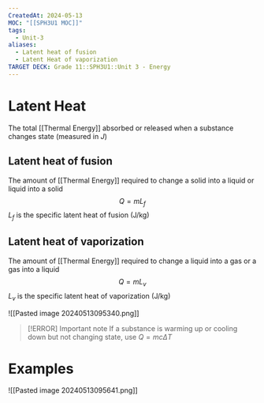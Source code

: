 ```yaml
---
CreatedAt: 2024-05-13
MOC: "[[SPH3U1 MOC]]"
tags:
  - Unit-3
aliases:
  - Latent heat of fusion
  - Latent Heat of vaporization
TARGET DECK: Grade 11::SPH3U1::Unit 3 - Energy
---
```


# Latent Heat
The total [[Thermal Energy]] absorbed or released when a substance changes state (measured in $J$)
<!--ID: 1715686690935-->


## Latent heat of fusion
The amount of [[Thermal Energy]] required to change a solid into a liquid or liquid into a solid
$$Q = mL_{f}$$
$L_{f}$ is the specific latent heat of fusion (J/kg)
<!--ID: 1715686933429-->


## Latent heat of vaporization
The amount of [[Thermal Energy]] required to change a liquid into a gas or a gas into a liquid
$$Q = mL_{v}$$
$L_{v}$ is the specific latent heat of vaporization (J/kg)

<!--ID: 1715686913194-->



![[Pasted image 20240513095340.png]]

> [!ERROR] Important note
> If a substance is warming up or cooling down but not changing state, use $Q = mc\Delta T$

# Examples
![[Pasted image 20240513095641.png]]
